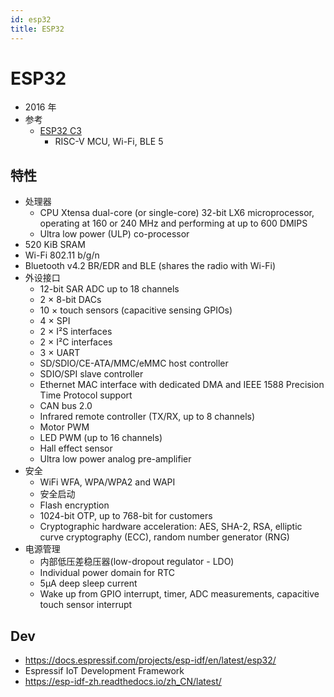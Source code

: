 ```yaml
---
id: esp32
title: ESP32
---
```


# ESP32

- 2016 年
- 参考
  - [ESP32 C3](https://www.espressif.com/en/news/ESP32_C3)
    - RISC-V MCU, Wi-Fi, BLE 5

## 特性

- 处理器
  - CPU Xtensa dual-core (or single-core) 32-bit LX6 microprocessor, operating at 160 or 240 MHz and performing at up to 600 DMIPS
  - Ultra low power (ULP) co-processor
- 520 KiB SRAM
- Wi-Fi 802.11 b/g/n
- Bluetooth v4.2 BR/EDR and BLE (shares the radio with Wi-Fi)
- 外设接口
  - 12-bit SAR ADC up to 18 channels
  - 2 × 8-bit DACs
  - 10 × touch sensors (capacitive sensing GPIOs)
  - 4 × SPI
  - 2 × I²S interfaces
  - 2 × I²C interfaces
  - 3 × UART
  - SD/SDIO/CE-ATA/MMC/eMMC host controller
  - SDIO/SPI slave controller
  - Ethernet MAC interface with dedicated DMA and IEEE 1588 Precision Time Protocol support
  - CAN bus 2.0
  - Infrared remote controller (TX/RX, up to 8 channels)
  - Motor PWM
  - LED PWM (up to 16 channels)
  - Hall effect sensor
  - Ultra low power analog pre-amplifier
- 安全
  - WiFi WFA, WPA/WPA2 and WAPI
  - 安全启动
  - Flash encryption
  - 1024-bit OTP, up to 768-bit for customers
  - Cryptographic hardware acceleration: AES, SHA-2, RSA, elliptic curve cryptography (ECC), random number generator (RNG)
- 电源管理
  - 内部低压差稳压器(low-dropout regulator - LDO)
  - Individual power domain for RTC
  - 5μA deep sleep current
  - Wake up from GPIO interrupt, timer, ADC measurements, capacitive touch sensor interrupt

## Dev

- https://docs.espressif.com/projects/esp-idf/en/latest/esp32/
- Espressif IoT Development Framework
- https://esp-idf-zh.readthedocs.io/zh_CN/latest/
